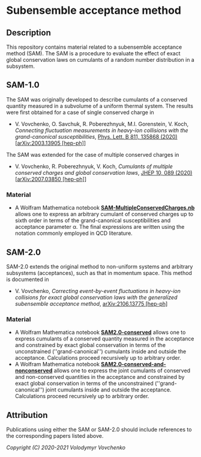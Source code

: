 # Subensemble acceptance method

## Description

This repository contains material related to a subensemble acceptance method (SAM).
The SAM is a procedure to evaluate the effect of exact global conservation laws on cumulants of a random number distribution in a subsystem.

## SAM-1.0

The SAM was originally developed to describe cumulants of a conserved quantity measured in a subvolume of a uniform thermal system.
The results were first obtained for a case of single conserved charge in
- V. Vovchenko, O. Savchuk, R. Poberezhnyuk, M.I. Gorenstein, V. Koch, *Connecting fluctuation measurements in heavy-ion collisions with the grand-canonical susceptibilities*, [Phys. Lett. B 811, 135868 (2020)](https://doi.org/10.1016/j.physletb.2020.135868) [[arXiv:2003.13905 [hep-ph]](https://arxiv.org/abs/2003.13905)]

The SAM was extended for the case of multiple conserved charges in
- V. Vovchenko, R. Poberezhnyuk, V. Koch, *Cumulants of multiple conserved charges and global conservation laws*, [JHEP 10, 089 (2020)](https://doi.org/10.1007/JHEP10(2020)089) [[arXiv:2007.03850 [hep-ph]](https://arxiv.org/abs/2007.03850)]
  
### Material

- A Wolfram Mathematica notebook [**SAM-MultipleConservedCharges.nb**](SAM-MultipleConservedCharges.nb) allows one to express an arbitrary cumulant of conserved charges up to sixth order in terms of the grand-canonical susceptibilities and acceptance parameter &alpha;. The final expressions are written using the notation commonly employed in QCD literature.

## SAM-2.0

SAM-2.0 extends the original method to non-uniform systems and arbitrary subsystems (acceptances), such as that in momentum space. This method is documented in
- V. Vovchenko, *Correcting event-by-event fluctuations in heavy-ion collisions for exact global conservation laws with the generalized subensemble acceptance method*, [arXiv:2106.13775 [hep-ph]](https://arxiv.org/abs/2106.13775)

### Material

- A Wolfram Mathematica notebook [**SAM2.0-conserved**](SAM2.0-conserved.nb) allows one to express cumulants of a conserved quantity measured in the acceptance and constrained by exact global conservation in terms of the unconstrained (''grand-canonical'') cumulants inside and outside the acceptance. Calculations proceed recursively up to arbitrary order.
- A Wolfram Mathematica notebook [**SAM2.0-conserved-and-nonconserved**](SAM2.0-conserved-and-nonconserved.nb) allows one to express the joint cumulants of conserved and non-conserved quantities in the acceptance and constrained by exact global conservation in terms of the unconstrained (''grand-canonical'') joint cumulants inside and outside the acceptance. Calculations proceed recursively up to arbitrary order.

## Attribution

Publications using either the SAM or SAM-2.0 should include references to the corresponding papers listed above.

*Copyright (C) 2020-2021 Volodymyr Vovchenko*
